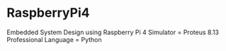 # RaspberryPi4
Embedded System Design using Raspberry Pi 4
Simulator = Proteus 8.13 Professional
Language = Python
